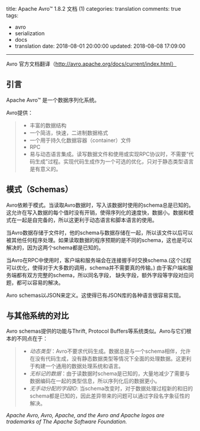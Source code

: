 title: Apache Avro™ 1.8.2 文档 (1)
categories: translation
comments: true
tags:
  - avro
  - serialization
  - docs
  - translation
date: 2018-08-01 20:00:00
updated: 2018-08-08 17:09:00
---
Avro 官方文档翻译（http://avro.apache.org/docs/current/index.html）

## 引言

Apache Avro™ 是一个数据序列化系统。
<!--more-->
Avro提供：

> * 丰富的数据结构
> * 一个简洁，快速，二进制数据格式
> * 一个用于持久化数据容器（container）文件
> * RPC
> * 易与动态语言集成。读写数据文件和使用或实现RPC协议时，不需要“代码生成”过程。实现代码生成作为一个可选的优化，只对于静态类型语言是有意义的。



## 模式（Schemas）

Avro依赖于模式。当读取Avro数据时，写入该数据时使用的schema总是已知的。这允许在写入数据的每个值时没有开销，使得序列化的速度快，数据小。数据和模式在一起是自完备的，所以这更利于动态语言和脚本语言的使用。

当Avro数据存储于文件时，他的schema与数据存储在一起，所以该文件以后可以被其他任何程序处理。如果读取数据的程序预期的是不同的schema，这也是可以解决的，因为这两个schema都是已知的。

当Avro在RPC中使用时，客户端和服务端会在连接握手时交换schema.(这个过程可以优化，使得对于大多数的调用，schema并不需要真的传输。) 由于客户端和服务端都有双方完整的schema，所以同名字段， 缺失字段，额外字段等字段对应问题，都可以容易的解决。

Avro schemas以JSON来定义。这使得已有JSON库的各种语言很容易实现。

## 与其他系统的对比

Avro schemas提供的功能与Thrift, Protocol Buffers等系统类似。Avro与它们根本的不同点在于：

> * *动态类型*：Avro不要求代码生成。数据总是与一个schema相伴，允许在没有代码生成，没有静态数据类型等情况下全面的处理数据。这更利于构建一个通用的数据处理系统和语言。
> * *无标记的数据*：由于读数据时schema是已知的，大量地减少了需要与数据编码在一起的类型信息，所以序列化后的数据更小。
> * *无手动分配的字段ID*: 当schema改变时，对于数据处理过程新的和旧的schema都是已知的，因此差异带来的问题可以通过字段名字象征性的解决。

*Apache Avro, Avro, Apache, and the Avro and Apache logos are trademarks of The Apache Software Foundation.*